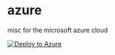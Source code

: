 # azure
misc for the microsoft azure cloud

[![Deploy to Azure](http://azuredeploy.net/deploybutton.png)](https://azuredeploy.net/)

